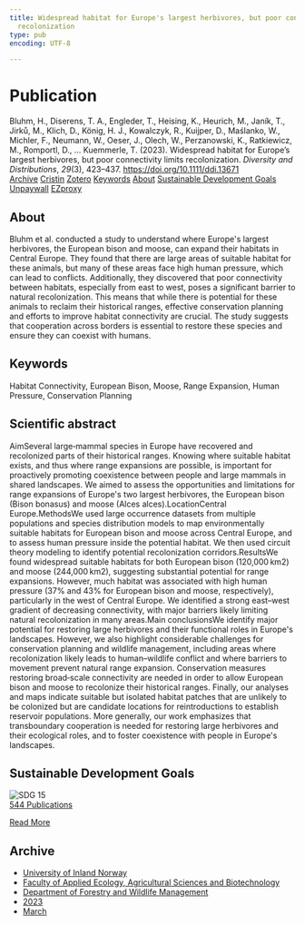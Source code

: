 ```yaml
---
title: Widespread habitat for Europe's largest herbivores, but poor connectivity limits
  recolonization
type: pub
encoding: UTF-8

---
```

<h1>Publication</h1>
<article id="csl-bib-container-VCIKJ8H4" class="csl-bib-container">
  <div class="csl-bib-body"> <div class="csl-entry">Bluhm, H., Diserens, T. A., Engleder, T., Heising, K., Heurich, M., Janík, T., Jirků, M., Klich, D., König, H. J., Kowalczyk, R., Kuijper, D., Maślanko, W., Michler, F., Neumann, W., Oeser, J., Olech, W., Perzanowski, K., Ratkiewicz, M., Romportl, D., … Kuemmerle, T. (2023). Widespread habitat for Europe’s largest herbivores, but poor connectivity limits recolonization. <i>Diversity and Distributions</i>, <i>29</i>(3), 423–437. <a href="https://doi.org/10.1111/ddi.13671">https://doi.org/10.1111/ddi.13671</a></div> </div>
  <div class="csl-bib-buttons">
    <a href="#taxonomy-article-VCIKJ8H4" alt="archive" class="csl-bib-button">Archive</a>
    <a href="https://app.cristin.no/results/show.jsf?id=2136181" alt="Cristin" class="csl-bib-button">Cristin</a>
    <a href="http://zotero.org/groups/5881554/items/VCIKJ8H4" alt="Zotero" class="csl-bib-button">Zotero</a>
    <a href="#keywords-article-VCIKJ8H4" alt="keywords" class="csl-bib-button">Keywords</a>
    <a href="#about-article-VCIKJ8H4" alt="about_pub" class="csl-bib-button">About</a>
    <a href="#sdg-article-VCIKJ8H4" alt="sdg" class="csl-bib-button">Sustainable Development Goals</a>
    <a href="https://onlinelibrary.wiley.com/doi/pdfdirect/10.1111/ddi.13671" alt="Unpaywall" class="csl-bib-button">Unpaywall</a>
    <a href="https://onlinelibrary.wiley.com/doi/pdfdirect/10.1111/ddi.13671" alt="EZproxy" class="csl-bib-button">EZproxy</a>
  </div>
  <div id="csl-bib-meta-container-VCIKJ8H4"></div>
</article>
<div id="csl-bib-meta-VCIKJ8H4" class="csl-bib-meta">
  <article id="about-article-VCIKJ8H4" class="about_pub-article">
    <h1>About</h1>
    Bluhm et al. conducted a study to understand where Europe's largest herbivores, the European bison and moose, can expand their habitats in Central Europe. They found that there are large areas of suitable habitat for these animals, but many of these areas face high human pressure, which can lead to conflicts. Additionally, they discovered that poor connectivity between habitats, especially from east to west, poses a significant barrier to natural recolonization. This means that while there is potential for these animals to reclaim their historical ranges, effective conservation planning and efforts to improve habitat connectivity are crucial. The study suggests that cooperation across borders is essential to restore these species and ensure they can coexist with humans.
  </article>
  <article id="keywords-article-VCIKJ8H4" class="keywords-article">
    <h1>Keywords</h1>
    Habitat Connectivity, European Bison, Moose, Range Expansion, Human Pressure, Conservation Planning
  </article>
  <article id="abstract-article-VCIKJ8H4" class="abstract-article">
    <h1>Scientific abstract</h1>
    AimSeveral large‐mammal species in Europe have recovered and recolonized parts of their historical ranges. Knowing where suitable habitat exists, and thus where range expansions are possible, is important for proactively promoting coexistence between people and large mammals in shared landscapes. We aimed to assess the opportunities and limitations for range expansions of Europe's two largest herbivores, the European bison (Bison bonasus) and moose (Alces alces).LocationCentral Europe.MethodsWe used large occurrence datasets from multiple populations and species distribution models to map environmentally suitable habitats for European bison and moose across Central Europe, and to assess human pressure inside the potential habitat. We then used circuit theory modeling to identify potential recolonization corridors.ResultsWe found widespread suitable habitats for both European bison (120,000 km2) and moose (244,000 km2), suggesting substantial potential for range expansions. However, much habitat was associated with high human pressure (37% and 43% for European bison and moose, respectively), particularly in the west of Central Europe. We identified a strong east–west gradient of decreasing connectivity, with major barriers likely limiting natural recolonization in many areas.Main conclusionsWe identify major potential for restoring large herbivores and their functional roles in Europe's landscapes. However, we also highlight considerable challenges for conservation planning and wildlife management, including areas where recolonization likely leads to human–wildlife conflict and where barriers to movement prevent natural range expansion. Conservation measures restoring broad‐scale connectivity are needed in order to allow European bison and moose to recolonize their historical ranges. Finally, our analyses and maps indicate suitable but isolated habitat patches that are unlikely to be colonized but are candidate locations for reintroductions to establish reservoir populations. More generally, our work emphasizes that transboundary cooperation is needed for restoring large herbivores and their ecological roles, and to foster coexistence with people in Europe's landscapes.
  </article>
  <article id="sdg-article-VCIKJ8H4" class="sdg-article">
    <h1>Sustainable Development Goals</h1>
    <div class="sdg-container"><div id="sdg15" class="sdg">
        <img src="{{< params subfolder >}}images/sdg/sdg15_en.png" class="image" alt="SDG 15">
        <div class="sdg-overlay">
          <a href="{{< params subfolder >}}en/archive/?sdg=15#archive" class="sdg-publication-count"><span>544</span> Publications</a>
          <p><a href="https://sdgs.un.org/goals/goal15" class="sdg-read-more">Read More</a></p>
        </div>
      </div></div>
  </article>
  <article id="taxonomy-article-VCIKJ8H4" class="taxonomy-article">
    <h1>Archive</h1>
    <ul>
      <li><a href="{{< params subfolder >}}en/archive/?key=3DCRN523">University of Inland Norway</a></li>
      <li><a href="{{< params subfolder >}}en/archive/?key=T77LXH6D">Faculty of Applied Ecology, Agricultural Sciences and Biotechnology</a></li>
      <li><a href="{{< params subfolder >}}en/archive/?key=7TRARPE3">Department of Forestry and Wildlife Management</a></li>
      <li><a href="{{< params subfolder >}}en/archive/?key=WXLLSUEU">2023</a></li>
      <li><a href="{{< params subfolder >}}en/archive/?key=HU97CPNH">March</a></li>
    </ul>
  </article>
</div>
